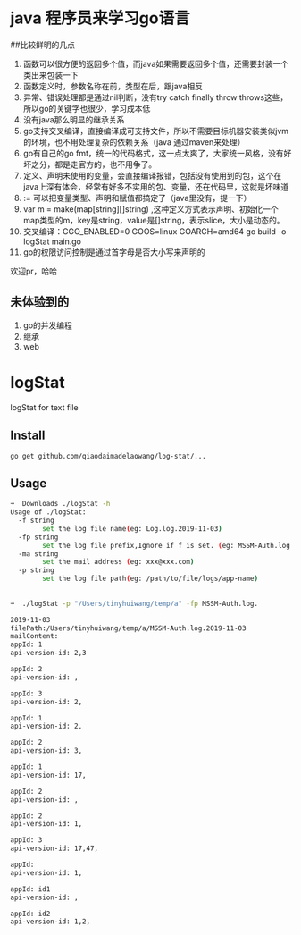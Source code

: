 # java 程序员来学习go语言


##比较鲜明的几点

1. 函数可以很方便的返回多个值，而java如果需要返回多个值，还需要封装一个类出来包装一下
1. 函数定义时，参数名称在前，类型在后，跟java相反
1. 异常、错误处理都是通过nil判断，没有try catch finally throw throws这些，所以go的关键字也很少，学习成本低
1. 没有java那么明显的继承关系
1. go支持交叉编译，直接编译成可支持文件，所以不需要目标机器安装类似jvm的环境，也不用处理复杂的依赖关系（java 通过maven来处理）
1. go有自己的go fmt，统一的代码格式，这一点太爽了，大家统一风格，没有好坏之分，都是走官方的，也不用争了。
1. 定义、声明未使用的变量，会直接编译报错，包括没有使用到的包，这个在java上深有体会，经常有好多不实用的包、变量，还在代码里，这就是坏味道
1. := 可以把变量类型、声明和赋值都搞定了（java里没有，提一下）
1. var m = make(map[string][]string) ,这种定义方式表示声明、初始化一个map类型的m，key是string，value是[]string，表示slice，大小是动态的。
1. 交叉编译：CGO_ENABLED=0 GOOS=linux GOARCH=amd64 go build -o logStat main.go
1. go的权限访问控制是通过首字母是否大小写来声明的


欢迎pr，哈哈
## 未体验到的

1. go的并发编程
2. 继承
3. web



# logStat
logStat for text file

## Install

`go get github.com/qiaodaimadelaowang/log-stat/...`

## Usage

```bash
➜  Downloads ./logStat -h
Usage of ./logStat:
  -f string
    	set the log file name(eg: Log.log.2019-11-03)
  -fp string
    	set the log file prefix,Ignore if f is set. (eg: MSSM-Auth.log.) (default "MSSM-Auth.log.")
  -ma string
    	set the mail address (eg: xxx@xxx.com)
  -p string
    	set the log file path(eg: /path/to/file/logs/app-name)
    	
    	
➜  ./logStat -p "/Users/tinyhuiwang/temp/a" -fp MSSM-Auth.log.

2019-11-03
filePath:/Users/tinyhuiwang/temp/a/MSSM-Auth.log.2019-11-03
mailContent:
appId: 1
api-version-id: 2,3

appId: 2
api-version-id: ,

appId: 3
api-version-id: 2,

appId: 1
api-version-id: 2,

appId: 2
api-version-id: 3,

appId: 1
api-version-id: 17,

appId: 2
api-version-id: ,

appId: 2
api-version-id: 1,

appId: 3
api-version-id: 17,47,

appId:
api-version-id: 1,

appId: id1
api-version-id: ,

appId: id2
api-version-id: 1,2,
```